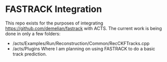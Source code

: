 # FASTRACK Integration

This repo exists for the purposes of integrating https://github.com/demelian/fastrack with ACTS. The current work is being done in only a few folders:
- /acts/Examples/Run/Reconstruction/Common/RecCKFTracks.cpp
- /acts/Plugins
Where I am planning on using FASTRACK to do a basic track prediction.